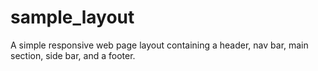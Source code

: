 # sample_layout
A simple responsive web page layout containing a header, nav bar, main section, side bar, and a footer. 
